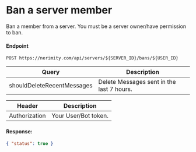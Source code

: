 # Ban a server member

Ban a member from a server. You must be a server owner/have permission to ban.

#### Endpoint

```
POST https://nerimity.com/api/servers/${SERVER_ID}/bans/${USER_ID}
```

| Query                      | Description                               |
| -------------------------- | ----------------------------------------- |
| shouldDeleteRecentMessages | Delete Messages sent in the last 7 hours. |

| Header        | Description          |
| ------------- | -------------------- |
| Authorization | Your User/Bot token. |

#### Response:

```json
{ "status": true }
```
